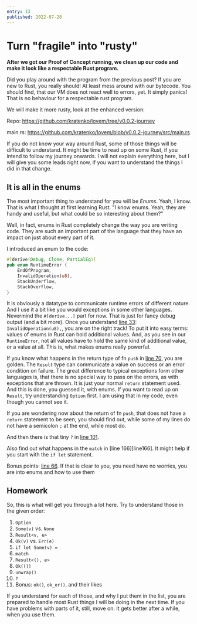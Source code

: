 ```yaml
---
entry: 13
published: 2022-07-20
---
```


# Turn "fragile" into "rusty"

__After we got our Proof of Concept running, we clean up our code and make it look like a respectable 
Rust program.__

Did you play around with the program from the previous post? If you are new to Rust, you really 
should! At least mess around with our bytecode. You should find, that our VM does not react well to 
errors, yet. It simply panics! That is no behaviour for a respectable rust program.

We will make it more rusty, look at the enhanced version:

Repo:
https://github.com/kratenko/lovem/tree/v0.0.2-journey

main.rs:
https://github.com/kratenko/lovem/blob/v0.0.2-journey/src/main.rs

If you do not know your way around Rust, some of those things will be difficult to understand. It might be 
time to read up on some Rust, if you intend to follow my journey onwards. I will not explain everything here, 
but I will give you some leads right now, if you want to understand the things I did in that change.

## It is all in the enums
The most important thing to understand for you will be *Enums*. 
Yeah, I know. That is what I thought at first learning Rust. 
"I know enums. Yeah, they are handy and useful, but what could be so interesting about them?"

Well, in fact, enums in Rust completely change the way you are writing code. They are such an important 
part of the language that they have an impact on just about every part of it.

I introduced an enum to the code:

~~~rust
#[derive(Debug, Clone, PartialEq)]
pub enum RuntimeError {
    EndOfProgram,
    InvalidOperation(u8),
    StackUnderflow,
    StackOverflow,
}
~~~

It is obviously a datatype to communicate runtime errors of different nature. And I use it a bit 
like you would exceptions in some other languages.
Nevermind the `#[derive...]` part for now. That is just for fancy debug output (and a bit more).
Once you understand [line 33][line33]: `InvalidOperation(u8),`, you are on the right track!
To put it into easy terms: values of enums in Rust can hold additional values. And, as you see 
in our `RuntimeError`, not all values have to hold the same kind of additional value, or a value 
at all. This is, what makes enums really powerful.

If you know what happens in the return type of fn `push` in  [line 70][line70], you are golden.
The `Result` type can communicate a value on success or an error condition on failure. The great 
difference to typical exceptions form other languages is, that there is no special way to pass on 
the errors, as with exceptions that are thrown. It is just your normal `return` statement used.
And this is done, you guessed it, with enums. If you want to read up on `Result`, try 
understanding `Option` first. I am using that in my code, even though you cannot see it.

If you are wondering now about the return of fn `push`, that does not have a `return` statement 
to be seen, you should find out, while some of my lines do not have a semicolon `;` at the end, 
while most do. 

And then there is that tiny `?` in [line 101][line101].

Also find out what happens in the `match` in [line 166][line166]. It might help if you start 
with the `if let` statement.

Bonus points: [line 66][line66]. If that is clear to you, you need have no worries, you 
are into enums and how to use them

## Homework
So, this is what will get you through a lot here. Try to understand those in the given order:

  1. `Option`
  2. `Some(v)` vs. `None`
  3. `Result<v, e>`
  4. `Ok(v)` vs. `Err(e)`
  5. `if let Some(v) = `
  6. `match`
  7. `Result<(), e>`
  8. `Ok(())`
  9. `unwrap()`
  10. `?`
  11. Bonus: `ok()`, `ok_or()`, and their likes

If you understand for each of those, and why I put them in the list, you are prepared to handle most Rust 
things I will be doing in the next time. If you have problems with parts of it, still, move on. It 
gets better after a while, when you use them.

[line33]: https://github.com/kratenko/lovem/blob/9d97281bd6ffdae894f8052c91ea32d1d761fdb2/src/main.rs#L33
[line66]: https://github.com/kratenko/lovem/blob/9d97281bd6ffdae894f8052c91ea32d1d761fdb2/src/main.rs#L66
[line70]: https://github.com/kratenko/lovem/blob/9d97281bd6ffdae894f8052c91ea32d1d761fdb2/src/main.rs#L70
[line101]: https://github.com/kratenko/lovem/blob/9d97281bd6ffdae894f8052c91ea32d1d761fdb2/src/main.rs#L101
[line161]: https://github.com/kratenko/lovem/blob/9d97281bd6ffdae894f8052c91ea32d1d761fdb2/src/main.rs#L161

